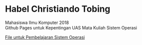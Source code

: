 <h1> Habel Christiando Tobing </h1>
<p> Mahasiswa Ilmu Komputer 2018 <br> Github Pages untuk Kepentingan UAS Mata Kuliah Sistem Operasi
</p>
<a href="https://habelct.github.io/os201/URLs/"> File untuk Pembelajaran Sistem Operasi </a>
